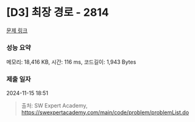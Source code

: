 # [D3] 최장 경로 - 2814 

[문제 링크](https://swexpertacademy.com/main/code/problem/problemDetail.do?contestProbId=AV7GOPPaAeMDFAXB) 

### 성능 요약

메모리: 18,416 KB, 시간: 116 ms, 코드길이: 1,943 Bytes

### 제출 일자

2024-11-15 18:51



> 출처: SW Expert Academy, https://swexpertacademy.com/main/code/problem/problemList.do